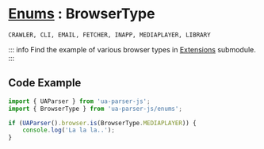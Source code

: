 # [Enums](/api/submodules/enums/overview) : BrowserType

```csv:no-line-numbers
CRAWLER, CLI, EMAIL, FETCHER, INAPP, MEDIAPLAYER, LIBRARY
```
::: info
Find the example of various browser types in [Extensions](/api/submodules/extensions/overview) submodule.
:::

## Code Example

```js [now-playing.js]
import { UAParser } from 'ua-parser-js'; 
import { BrowserType } from 'ua-parser-js/enums';

if (UAParser().browser.is(BrowserType.MEDIAPLAYER)) {
    console.log('La la la..');
}
```